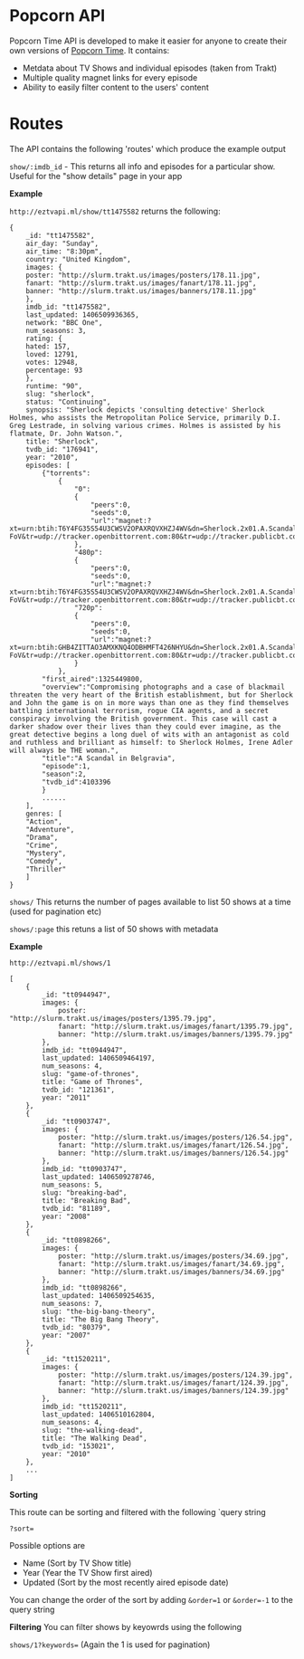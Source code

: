 Popcorn API
=========

Popcorn Time API is developed to make it easier for anyone to create their own versions of [Popcorn Time](http://popcorntime.sh). It contains:

  - Metdata about TV Shows and individual episodes (taken from Trakt)
  - Multiple quality magnet links for every episode
  - Ability to easily filter content to the users' content

Routes
======

The API contains the following 'routes' which produce the example output

`show/:imdb_id` - This returns all info and episodes for a particular show. Useful for the "show details" page in your app

**Example**

`http://eztvapi.ml/show/tt1475582` returns the following:

```
{
    _id: "tt1475582",
    air_day: "Sunday",
    air_time: "8:30pm",
    country: "United Kingdom",
    images: {
    poster: "http://slurm.trakt.us/images/posters/178.11.jpg",
    fanart: "http://slurm.trakt.us/images/fanart/178.11.jpg",
    banner: "http://slurm.trakt.us/images/banners/178.11.jpg"
    },
    imdb_id: "tt1475582",
    last_updated: 1406509936365,
    network: "BBC One",
    num_seasons: 3,
    rating: {
    hated: 157,
    loved: 12791,
    votes: 12948,
    percentage: 93
    },
    runtime: "90",
    slug: "sherlock",
    status: "Continuing",
    synopsis: "Sherlock depicts 'consulting detective' Sherlock Holmes, who assists the Metropolitan Police Service, primarily D.I. Greg Lestrade, in solving various crimes. Holmes is assisted by his flatmate, Dr. John Watson.",
    title: "Sherlock",
    tvdb_id: "176941",
    year: "2010",
    episodes: [
        {"torrents":
            {
                "0":
                {
                    "peers":0,
                    "seeds":0,
                    "url":"magnet:?xt=urn:btih:T6Y4FG35S54U3CWSV2OPAXRQVXHZJ4WV&dn=Sherlock.2x01.A.Scandal.In.Belgravia.HDTV.XviD-FoV&tr=udp://tracker.openbittorrent.com:80&tr=udp://tracker.publicbt.com:80&tr=udp://tracker.istole.it:80&tr=udp://open.demonii.com:80&tr=udp://tracker.coppersurfer.tk:80"
                },
                "480p":
                {
                    "peers":0,
                    "seeds":0,
                    "url":"magnet:?xt=urn:btih:T6Y4FG35S54U3CWSV2OPAXRQVXHZJ4WV&dn=Sherlock.2x01.A.Scandal.In.Belgravia.HDTV.XviD-FoV&tr=udp://tracker.openbittorrent.com:80&tr=udp://tracker.publicbt.com:80&tr=udp://tracker.istole.it:80&tr=udp://open.demonii.com:80&tr=udp://tracker.coppersurfer.tk:80"},
                "720p":
                {
                    "peers":0,
                    "seeds":0,
                    "url":"magnet:?xt=urn:btih:GHB4ZITTAO3AMXKNQ4ODBHMFT426NHYU&dn=Sherlock.2x01.A.Scandal.In.Belgravia.720p.HDTV.x264-FoV&tr=udp://tracker.openbittorrent.com:80&tr=udp://tracker.publicbt.com:80&tr=udp://tracker.istole.it:80&tr=udp://open.demonii.com:80&tr=udp://tracker.coppersurfer.tk:80"
                }
            },
        "first_aired":1325449800,
        "overview":"Compromising photographs and a case of blackmail threaten the very heart of the British establishment, but for Sherlock and John the game is on in more ways than one as they find themselves battling international terrorism, rogue CIA agents, and a secret conspiracy involving the British government. This case will cast a darker shadow over their lives than they could ever imagine, as the great detective begins a long duel of wits with an antagonist as cold and ruthless and brilliant as himself: to Sherlock Holmes, Irene Adler will always be THE woman.",
        "title":"A Scandal in Belgravia",
        "episode":1,
        "season":2,
        "tvdb_id":4103396
        }
        ......
    ],
    genres: [
    "Action",
    "Adventure",
    "Drama",
    "Crime",
    "Mystery",
    "Comedy",
    "Thriller"
    ]
}

```



`shows/` This returns the number of pages available to list 50 shows at a time (used for pagination etc)

`shows/:page` this retuns a list of 50 shows with metadata

**Example**

`http://eztvapi.ml/shows/1`

```
[
    {
        _id: "tt0944947",
        images: {
            poster: "http://slurm.trakt.us/images/posters/1395.79.jpg",
            fanart: "http://slurm.trakt.us/images/fanart/1395.79.jpg",
            banner: "http://slurm.trakt.us/images/banners/1395.79.jpg"
        },
        imdb_id: "tt0944947",
        last_updated: 1406509464197,
        num_seasons: 4,
        slug: "game-of-thrones",
        title: "Game of Thrones",
        tvdb_id: "121361",
        year: "2011"
    },
    {
        _id: "tt0903747",
        images: {
            poster: "http://slurm.trakt.us/images/posters/126.54.jpg",
            fanart: "http://slurm.trakt.us/images/fanart/126.54.jpg",
            banner: "http://slurm.trakt.us/images/banners/126.54.jpg"
        },
        imdb_id: "tt0903747",
        last_updated: 1406509278746,
        num_seasons: 5,
        slug: "breaking-bad",
        title: "Breaking Bad",
        tvdb_id: "81189",
        year: "2008"
    },
    {
        _id: "tt0898266",
        images: {
            poster: "http://slurm.trakt.us/images/posters/34.69.jpg",
            fanart: "http://slurm.trakt.us/images/fanart/34.69.jpg",
            banner: "http://slurm.trakt.us/images/banners/34.69.jpg"
        },
        imdb_id: "tt0898266",
        last_updated: 1406509254635,
        num_seasons: 7,
        slug: "the-big-bang-theory",
        title: "The Big Bang Theory",
        tvdb_id: "80379",
        year: "2007"
    },
    {
        _id: "tt1520211",
        images: {
            poster: "http://slurm.trakt.us/images/posters/124.39.jpg",
            fanart: "http://slurm.trakt.us/images/fanart/124.39.jpg",
            banner: "http://slurm.trakt.us/images/banners/124.39.jpg"
        },
        imdb_id: "tt1520211",
        last_updated: 1406510162804,
        num_seasons: 4,
        slug: "the-walking-dead",
        title: "The Walking Dead",
        tvdb_id: "153021",
        year: "2010"
    },
    ...
]
```

**Sorting**

This route can be sorting and filtered with the following `query string

`?sort=`

Possible options are
- Name (Sort by TV Show title)
- Year (Year the TV Show first aired)
- Updated (Sort by the most recently aired episode date)

You can change the order of the sort by adding `&order=1` or `&order=-1` to the query string

**Filtering**
You can filter shows by keyowrds using the following

`shows/1?keywords=` (Again the 1 is used for pagination)
